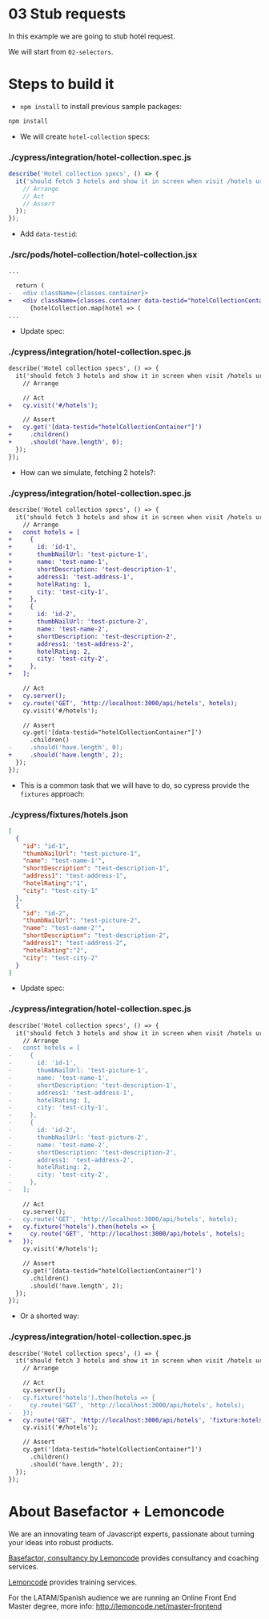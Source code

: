 # 03 Stub requests

In this example we are going to stub hotel request.

We will start from `02-selectors`.

# Steps to build it

- `npm install` to install previous sample packages:

```bash
npm install
```

- We will create `hotel-collection` specs:

### ./cypress/integration/hotel-collection.spec.js

```javascript
describe('Hotel collection specs', () => {
  it('should fetch 3 hotels and show it in screen when visit /hotels urls', () => {
    // Arrange
    // Act
    // Assert
  });
});
```

- Add `data-testid`:

### ./src/pods/hotel-collection/hotel-collection.jsx

```diff
...

  return (
-   <div className={classes.container}>
+   <div className={classes.container data-testid="hotelCollectionContainer">
      {hotelCollection.map(hotel => (
...

```

- Update spec:

### ./cypress/integration/hotel-collection.spec.js

```diff
describe('Hotel collection specs', () => {
  it('should fetch 3 hotels and show it in screen when visit /hotels urls', () => {
    // Arrange

    // Act
+   cy.visit('#/hotels');

    // Assert
+   cy.get('[data-testid="hotelCollectionContainer"]')
+     .children()
+     .should('have.length', 0);
  });
});
```

- How can we simulate, fetching 2 hotels?:

### ./cypress/integration/hotel-collection.spec.js

```diff
describe('Hotel collection specs', () => {
  it('should fetch 3 hotels and show it in screen when visit /hotels urls', () => {
    // Arrange
+   const hotels = [
+     {
+       id: 'id-1',
+       thumbNailUrl: 'test-picture-1',
+       name: 'test-name-1',
+       shortDescription: 'test-description-1',
+       address1: 'test-address-1',
+       hotelRating: 1,
+       city: 'test-city-1',
+     },
+     {
+       id: 'id-2',
+       thumbNailUrl: 'test-picture-2',
+       name: 'test-name-2',
+       shortDescription: 'test-description-2',
+       address1: 'test-address-2',
+       hotelRating: 2,
+       city: 'test-city-2',
+     },
+   ];

    // Act
+   cy.server();
+   cy.route('GET', 'http://localhost:3000/api/hotels', hotels);
    cy.visit('#/hotels');

    // Assert
    cy.get('[data-testid="hotelCollectionContainer"]')
      .children()
-     .should('have.length', 0);
+     .should('have.length', 2);
  });
});

```

- This is a common task that we will have to do, so cypress provide the `fixtures` approach:

### ./cypress/fixtures/hotels.json

```json
[
  {
    "id": "id-1",
    "thumbNailUrl": "test-picture-1",
    "name": "test-name-1'",
    "shortDescription": "test-description-1",
    "address1": "test-address-1",
    "hotelRating":"1",
    "city": "test-city-1"
  },
  {
    "id": "id-2",
    "thumbNailUrl": "test-picture-2",
    "name": "test-name-2'",
    "shortDescription": "test-description-2",
    "address1": "test-address-2",
    "hotelRating":"2",
    "city": "test-city-2"
  }
]

```

- Update spec:

### ./cypress/integration/hotel-collection.spec.js

```diff
describe('Hotel collection specs', () => {
  it('should fetch 3 hotels and show it in screen when visit /hotels urls', () => {
    // Arrange
-   const hotels = [
-     {
-       id: 'id-1',
-       thumbNailUrl: 'test-picture-1',
-       name: 'test-name-1',
-       shortDescription: 'test-description-1',
-       address1: 'test-address-1',
-       hotelRating: 1,
-       city: 'test-city-1',
-     },
-     {
-       id: 'id-2',
-       thumbNailUrl: 'test-picture-2',
-       name: 'test-name-2',
-       shortDescription: 'test-description-2',
-       address1: 'test-address-2',
-       hotelRating: 2,
-       city: 'test-city-2',
-     },
-   ];

    // Act
    cy.server();
-   cy.route('GET', 'http://localhost:3000/api/hotels', hotels);
+   cy.fixture('hotels').then(hotels => {
+     cy.route('GET', 'http://localhost:3000/api/hotels', hotels);
+   });
    cy.visit('#/hotels');

    // Assert
    cy.get('[data-testid="hotelCollectionContainer"]')
      .children()
      .should('have.length', 2);
  });
});

```

- Or a shorted way:

### ./cypress/integration/hotel-collection.spec.js

```diff
describe('Hotel collection specs', () => {
  it('should fetch 3 hotels and show it in screen when visit /hotels urls', () => {
    // Arrange

    // Act
    cy.server();
-   cy.fixture('hotels').then(hotels => {
-     cy.route('GET', 'http://localhost:3000/api/hotels', hotels);
-   });
+   cy.route('GET', 'http://localhost:3000/api/hotels', 'fixture:hotels');
    cy.visit('#/hotels');

    // Assert
    cy.get('[data-testid="hotelCollectionContainer"]')
      .children()
      .should('have.length', 2);
  });
});

```

# About Basefactor + Lemoncode

We are an innovating team of Javascript experts, passionate about turning your ideas into robust products.

[Basefactor, consultancy by Lemoncode](http://www.basefactor.com) provides consultancy and coaching services.

[Lemoncode](http://lemoncode.net/services/en/#en-home) provides training services.

For the LATAM/Spanish audience we are running an Online Front End Master degree, more info: http://lemoncode.net/master-frontend

